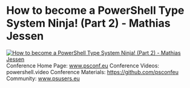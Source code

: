 ﻿# How to become a PowerShell Type System Ninja! (Part 2) - Mathias Jessen

[![How to become a PowerShell Type System Ninja! (Part 2) - Mathias Jessen](https://i1.ytimg.com/vi/05Jqr7GophU/hqdefault.jpg "How to become a PowerShell Type System Ninja! (Part 2) - Mathias Jessen")](https://www.youtube.com/watch?v=05Jqr7GophU)
Conference Home Page: www.psconf.eu
Conference Videos: powershell.video
Conference Materials: https://github.com/psconfeu
Community: www.psusers.eu


